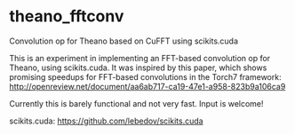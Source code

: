 theano_fftconv
==============

Convolution op for Theano based on CuFFT using scikits.cuda

This is an experiment in implementing an FFT-based convolution op for Theano, using scikits.cuda. It was inspired by this paper, which shows promising speedups for FFT-based convolutions in the Torch7 framework: http://openreview.net/document/aa6ab717-ca19-47e1-a958-823b9a106ca9

Currently this is barely functional and not very fast. Input is welcome!

scikits.cuda: https://github.com/lebedov/scikits.cuda
